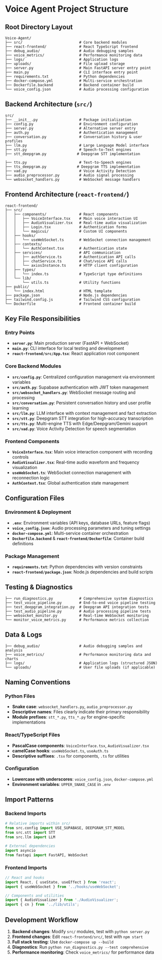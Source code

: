 # Voice Agent Project Structure

## Root Directory Layout

```
Voice-Agent/
├── src/                          # Core backend modules
├── react-frontend/               # React TypeScript frontend
├── debug_audio/                  # Audio debugging samples
├── voice_metrics/                # Performance monitoring data
├── logs/                         # Application logs
├── uploads/                      # File upload storage
├── server.py                     # Main FastAPI server entry point
├── main.py                       # CLI interface entry point
├── requirements.txt              # Python dependencies
├── docker-compose.yml            # Multi-service orchestration
├── Dockerfile.backend            # Backend container build
└── voice_config.json             # Audio processing configuration
```

## Backend Architecture (`src/`)

```
src/
├── __init__.py                   # Package initialization
├── config.py                     # Environment configuration
├── server.py                     # Alternative server entry
├── auth.py                       # Authentication management
├── conversation.py               # Conversation history & user profiles
├── llm.py                        # Large Language Model interface
├── stt.py                        # Speech-to-Text engines
├── stt_deepgram.py              # Deepgram STT implementation

├── tts.py                        # Text-to-Speech engines
├── tts_deepgram.py              # Deepgram TTS implementation
├── vad.py                        # Voice Activity Detection
├── audio_preprocessor.py         # Audio signal processing
└── websocket_handlers.py         # WebSocket message handlers
```

## Frontend Architecture (`react-frontend/`)

```
react-frontend/
├── src/
│   ├── components/               # React components
│   │   ├── VoiceInterface.tsx    # Main voice interaction UI
│   │   ├── AudioVisualizer.tsx   # Real-time audio visualization
│   │   ├── Login.tsx             # Authentication forms
│   │   └── magicui/              # Custom UI components
│   ├── hooks/
│   │   └── useWebSocket.ts       # WebSocket connection management
│   ├── contexts/
│   │   └── AuthContext.tsx       # Authentication state
│   ├── services/                 # API communication
│   │   ├── authService.ts        # Authentication API calls
│   │   ├── chatService.ts        # Chat/voice API calls
│   │   └── axiosInstance.ts      # HTTP client configuration
│   ├── types/
│   │   └── index.ts              # TypeScript type definitions
│   └── lib/
│       └── utils.ts              # Utility functions
├── public/
│   └── index.html                # HTML template
├── package.json                  # Node.js dependencies
├── tailwind.config.js            # Tailwind CSS configuration
└── Dockerfile                    # Frontend container build
```

## Key File Responsibilities

### Entry Points
- **`server.py`**: Main production server (FastAPI + WebSocket)
- **`main.py`**: CLI interface for local testing and development
- **`react-frontend/src/App.tsx`**: React application root component

### Core Backend Modules
- **`src/config.py`**: Centralized configuration management via environment variables
- **`src/auth.py`**: Supabase authentication with JWT token management
- **`src/websocket_handlers.py`**: WebSocket message routing and processing
- **`src/conversation.py`**: Persistent conversation history and user profile learning
- **`src/llm.py`**: LLM interface with context management and fact extraction
- **`src/stt.py`**: Deepgram STT integration for high-accuracy transcription
- **`src/tts.py`**: Multi-engine TTS with Edge/Deepgram/Gemini support
- **`src/vad.py`**: Voice Activity Detection for speech segmentation

### Frontend Components
- **`VoiceInterface.tsx`**: Main voice interaction component with recording controls
- **`AudioVisualizer.tsx`**: Real-time audio waveform and frequency visualization
- **`useWebSocket.ts`**: WebSocket connection management with reconnection logic
- **`AuthContext.tsx`**: Global authentication state management

## Configuration Files

### Environment & Deployment
- **`.env`**: Environment variables (API keys, database URLs, feature flags)
- **`voice_config.json`**: Audio processing parameters and tuning settings
- **`docker-compose.yml`**: Multi-service container orchestration
- **`Dockerfile.backend`** & **`react-frontend/Dockerfile`**: Container build definitions

### Package Management
- **`requirements.txt`**: Python dependencies with version constraints
- **`react-frontend/package.json`**: Node.js dependencies and build scripts

## Testing & Diagnostics

```
├── run_diagnostics.py            # Comprehensive system diagnostics
├── test_voice_pipeline.py        # End-to-end voice pipeline testing
├── test_deepgram_integration.py  # Deepgram API integration tests
├── test_audio_pipeline.py        # Audio processing pipeline tests
├── websocket_monitor.py          # Real-time WebSocket monitoring
└── monitor_voice_metrics.py      # Performance metrics collection
```

## Data & Logs

```
├── debug_audio/                  # Audio debugging samples and analysis
├── voice_metrics/                # Performance monitoring data and charts
├── logs/                         # Application logs (structured JSON)
└── uploads/                      # User file uploads (if applicable)
```

## Naming Conventions

### Python Files
- **Snake case**: `websocket_handlers.py`, `audio_preprocessor.py`
- **Descriptive names**: Files clearly indicate their primary responsibility
- **Module prefixes**: `stt_*.py`, `tts_*.py` for engine-specific implementations

### React/TypeScript Files
- **PascalCase components**: `VoiceInterface.tsx`, `AudioVisualizer.tsx`
- **camelCase hooks**: `useWebSocket.ts`, `useAuth.ts`
- **Descriptive suffixes**: `.tsx` for components, `.ts` for utilities

### Configuration
- **Lowercase with underscores**: `voice_config.json`, `docker-compose.yml`
- **Environment variables**: `UPPER_SNAKE_CASE` in `.env`

## Import Patterns

### Backend Imports
```python
# Relative imports within src/
from src.config import USE_SUPABASE, DEEPGRAM_STT_MODEL
from src.stt import STT
from src.llm import LLM

# External dependencies
import asyncio
from fastapi import FastAPI, WebSocket
```

### Frontend Imports
```typescript
// React and hooks
import React, { useState, useEffect } from 'react';
import { useWebSocket } from '../hooks/useWebSocket';

// Components and utilities
import { AudioVisualizer } from './AudioVisualizer';
import { cn } from '../lib/utils';
```

## Development Workflow

1. **Backend changes**: Modify `src/` modules, test with `python server.py`
2. **Frontend changes**: Edit `react-frontend/src/`, test with `npm start`
3. **Full stack testing**: Use `docker-compose up --build`
4. **Diagnostics**: Run `python run_diagnostics.py --test comprehensive`
5. **Performance monitoring**: Check `voice_metrics/` for performance data